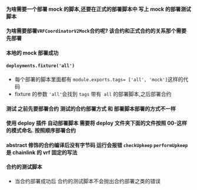 #### 为啥需要一个部署 mock 的脚本,还要在正式的部署脚本中 写上 mock 的部署测试脚本

#### 为啥需要部署`VRFCoordinatorV2Mock`合约呢? 该合约和正式合约的关系那个需要先部署

#### 本地的 mock 部署成功

#### `deployments.fixture('all')`

-   每个部署的脚本里面都有 `module.exports.tags= ['all', 'mock']`这样的代码
-   fixture 的参数 `'all'`会找到 `tags` 带有` all` 的部署脚本,之后部署合约

#### 测试 之前先要部署合约 测试的合约部署方式 和 部署脚本部署的方式不一样

#### 使用 deploy 插件 自动部署脚本 需要将 deploy 文件夹下面的文件按照 00-这样的模式命名. 按照顺序部署合约

#### abstract 修饰的合约编译后没有字节码 运行会报错 `checkUpkeep` `performUpkeep` 是 chainlink 的 vrf 固定的写法

#### 合约的测试脚本

-   当合约部署成功后 合约的测试脚本不会抛出合约部署之类的错误
